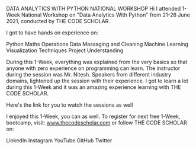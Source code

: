 DATA ANALYTICS WITH PYTHON NATIONAL WORKSHOP
Hi I attended 1-Week National Workshop on "Data Analytics With Python" from 21-26 June 2021, conducted by THE CODE SCHOLAR.


I got to have hands on experience on:

Python
Maths Operations
Data Massaging and Cleaning
Machine Learning
Visualization Techniques
Project Understanding

During this 1-Week, everything was explained from the very basics so that anyone with zero experience on programming can learn.
The instructor during the session was Mr. Nitesh.
Speakers from different industry domains, lightened up the session with their experience. I got to learn a lot during this 1-Week and it was an amazing experience learning with THE CODE SCHOLAR.



Here's the link for you to watch the sessions as well



I enjoyed this 1-Week, you can as well. To register for next free 1-Week, bootcamp, visit: www.thecodescholar.com or follow THE CODE SCHOLAR on:

LinkedIn
Instagram
YouTube
GitHub
Twitter
